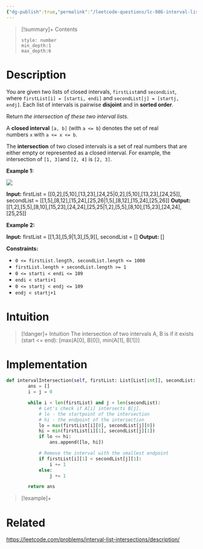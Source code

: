 ```yaml
---
{"dg-publish":true,"permalink":"/leetcode-questions/lc-986-interval-list-intersections/","title":"LC 986. Interval List Intersections","tags":["lc-medium","intervals"]}
---
```



>[!summary]+ Contents
>```toc
>style: number
>min_depth:1
>max_depth:6
>```

# Description
You are given two lists of closed intervals, `firstList`and `secondList`, where `firstList[i] = [starti, endi]` and `secondList[j] = [startj, endj]`. Each list of intervals is pairwise **disjoint** and in **sorted order**.

Return _the intersection of these two interval lists_.

A **closed interval** `[a, b]` (with `a <= b`) denotes the set of real numbers `x` with `a <= x <= b`.

The **intersection** of two closed intervals is a set of real numbers that are either empty or represented as a closed interval. For example, the intersection of `[1, 3]`and `[2, 4]` is `[2, 3]`.

**Example 1:**

![](https://assets.leetcode.com/uploads/2019/01/30/interval1.png)

**Input:** firstList = [[0,2],[5,10],[13,23],[24,25\|0,2],[5,10],[13,23],[24,25]], secondList = [[1,5],[8,12],[15,24],[25,26\|1,5],[8,12],[15,24],[25,26]]
**Output:** [[1,2],[5,5],[8,10],[15,23],[24,24],[25,25\|1,2],[5,5],[8,10],[15,23],[24,24],[25,25]]

**Example 2:**

**Input:** firstList = [[1,3],[5,9\|1,3],[5,9]], secondList = []
**Output:** []

**Constraints:**

-   `0 <= firstList.length, secondList.length <= 1000`
-   `firstList.length + secondList.length >= 1`
-   `0 <= starti < endi <= 109`
-   `endi < starti+1`
-   `0 <= startj < endj <= 109`
-   `endj < startj+1`

# Intuition

>[!danger]+ Intuition
>The intersection of two intervals A, B is if it exists (start <= end):
>[max(A[0], B[0]), min(A[1], B[1])]

# Implementation
```python
def intervalIntersection(self, firstList: List[List[int]], secondList: List[List[int]]) -> List[List[int]]:
        ans = []
        i = j = 0

        while i < len(firstList) and j < len(secondList):
            # Let's check if A[i] intersects B[j].
            # lo - the startpoint of the intersection
            # hi - the endpoint of the intersection
            lo = max(firstList[i][0], secondList[j][0])
            hi = min(firstList[i][1], secondList[j][1])
            if lo <= hi:
                ans.append([lo, hi])

            # Remove the interval with the smallest endpoint
            if firstList[i][1] < secondList[j][1]:
                i += 1
            else:
                j += 1

        return ans
```

>[!example]+ 


# Related
https://leetcode.com/problems/interval-list-intersections/description/